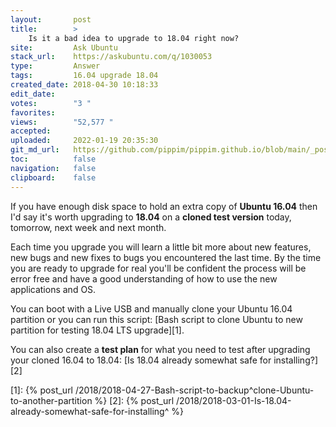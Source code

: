 ```yaml
---
layout:       post
title:        >
    Is it a bad idea to upgrade to 18.04 right now?
site:         Ask Ubuntu
stack_url:    https://askubuntu.com/q/1030053
type:         Answer
tags:         16.04 upgrade 18.04
created_date: 2018-04-30 10:18:33
edit_date:    
votes:        "3 "
favorites:    
views:        "52,577 "
accepted:     
uploaded:     2022-01-19 20:35:30
git_md_url:   https://github.com/pippim/pippim.github.io/blob/main/_posts/2018/2018-04-30-Is-it-a-bad-idea-to-upgrade-to-18.04-right-now^.md
toc:          false
navigation:   false
clipboard:    false
---
```


If you have enough disk space to hold an extra copy of **Ubuntu 16.04** then I'd say it's worth upgrading to **18.04** on a **cloned test version** today, tomorrow, next week and next month.

Each time you upgrade you will learn a little bit more about new features, new bugs and new fixes to bugs you encountered the last time. By the time you are ready to upgrade for real you'll be confident the process will be error free and have a good understanding of how to use the new applications and OS.

You can boot with a Live USB and manually clone your Ubuntu 16.04 partition or you can run this script: [Bash script to clone Ubuntu to new partition for testing 18.04 LTS upgrade][1].

You can also create a **test plan** for what you need to test after upgrading your cloned 16.04 to 18.04: [Is 18.04 already somewhat safe for installing?][2]


  [1]: {% post_url /2018/2018-04-27-Bash-script-to-backup^clone-Ubuntu-to-another-partition %}
  [2]: {% post_url /2018/2018-03-01-Is-18.04-already-somewhat-safe-for-installing^ %}
